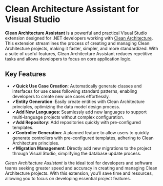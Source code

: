 # Clean Architecture Assistant for Visual Studio

**Clean Architecture Assistant** is a powerful and practical Visual Studio extension designed for .NET developers working with [Clean Architecture](https://marketplace.visualstudio.com/items?itemName=SamanAzadi1996.ASPDotnetCoreCleanArchitecture). This extension streamlines the process of creating and managing Clean Architecture projects, making it faster, simpler, and more standardized. With a suite of useful features, Clean Architecture Assistant reduces repetitive tasks and allows developers to focus on core application logic.

## Key Features

- ✔**Quick Use Case Creation**: Automatically generate classes and interfaces for use cases following standard patterns, enabling developers to create new use cases effortlessly.
- ✔**Entity Generation**: Easily create entities with Clean Architecture principles, optimizing the data model design process.
- ✔**Add New Languages**: Seamlessly add new languages to support multi-language projects without complex configuration.
- ✔**Add Repository**: Add repositories quickly with pre-configured templates.
- ✔**Controller Generation**: A planned feature to allow users to quickly generate controllers with pre-configured templates, adhering to Clean Architecture principles.
- ✔**Migration Management**: Directly add new migrations to the project through Visual Studio, simplifying the database update process.


*Clean Architecture Assistant* is the ideal tool for developers and software teams seeking greater speed and accuracy in creating and managing Clean Architecture projects. With this extension, you’ll save time and resources, allowing you to focus on developing essential project features.

